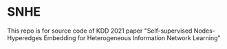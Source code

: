 # SNHE
This repo is for source code of KDD 2021 paper "Self-supervised Nodes-Hyperedges Embedding for Heterogeneous Information Network Learning"

